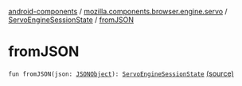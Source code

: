 [android-components](../../index.md) / [mozilla.components.browser.engine.servo](../index.md) / [ServoEngineSessionState](index.md) / [fromJSON](./from-j-s-o-n.md)

# fromJSON

`fun fromJSON(json: `[`JSONObject`](https://developer.android.com/reference/org/json/JSONObject.html)`): `[`ServoEngineSessionState`](index.md) [(source)](https://github.com/mozilla-mobile/android-components/blob/master/components/browser/engine-servo/src/main/java/mozilla/components/browser/engine/servo/ServoEngineSessionState.kt#L23)